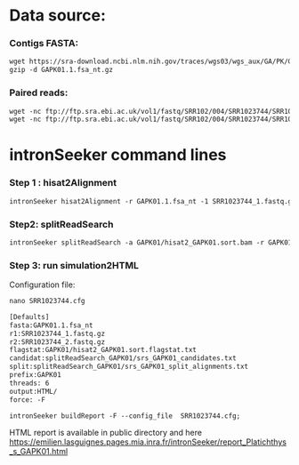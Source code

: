 Data source:
============

### Contigs FASTA: 

```diff
wget https://sra-download.ncbi.nlm.nih.gov/traces/wgs03/wgs_aux/GA/PK/GAPK01/GAPK01.1.fsa_nt.gz
gzip -d GAPK01.1.fsa_nt.gz
```

### Paired reads:

```diff
wget -nc ftp://ftp.sra.ebi.ac.uk/vol1/fastq/SRR102/004/SRR1023744/SRR1023744_1.fastq.gz
wget -nc ftp://ftp.sra.ebi.ac.uk/vol1/fastq/SRR102/004/SRR1023744/SRR1023744_2.fastq.gz

```

intronSeeker command lines
============================

### Step 1 : hisat2Alignment

```diff
intronSeeker hisat2Alignment -r GAPK01.1.fsa_nt -1 SRR1023744_1.fastq.gz -2 SRR1023744_2.fastq.gz --prefix GAPK01 -o GAPK01 -t 12
```

### Step2: splitReadSearch

```diff
intronSeeker splitReadSearch -a GAPK01/hisat2_GAPK01.sort.bam -r GAPK01.1.fsa_nt --prefix GAPK01 --output splitReadSearch_GAPK01
```

### Step 3: run simulation2HTML

Configuration file:

```diff
nano SRR1023744.cfg
```

```diff
[Defaults]
fasta:GAPK01.1.fsa_nt
r1:SRR1023744_1.fastq.gz
r2:SRR1023744_2.fastq.gz
flagstat:GAPK01/hisat2_GAPK01.sort.flagstat.txt
candidat:splitReadSearch_GAPK01/srs_GAPK01_candidates.txt
split:splitReadSearch_GAPK01/srs_GAPK01_split_alignments.txt
prefix:GAPK01
threads: 6                
output:HTML/
force: -F
```


```diff
intronSeeker buildReport -F --config_file  SRR1023744.cfg;

```

HTML report is available in public directory and here https://emilien.lasguignes.pages.mia.inra.fr/intronSeeker/report_Platichthys_s_GAPK01.html

